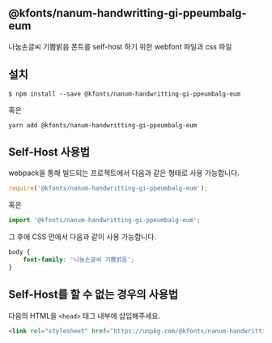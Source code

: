 
@kfonts/nanum-handwritting-gi-ppeumbalg-eum
---------------------

나눔손글씨 기쁨밝음 폰트를 self-host 하기 위한 webfont 파일과 css 파일

설치
----

```
$ npm install --save @kfonts/nanum-handwritting-gi-ppeumbalg-eum
```

혹은

```
yarn add @kfonts/nanum-handwritting-gi-ppeumbalg-eum
```

Self-Host 사용법
---------------

webpack을 통해 빌드되는 프로젝트에서 다음과 같은 형태로 사용 가능합니다.

```js
require('@kfonts/nanum-handwritting-gi-ppeumbalg-eum');
```

혹은

```js
import '@kfonts/nanum-handwritting-gi-ppeumbalg-eum';
```

그 후에 CSS 안에서 다음과 같이 사용 가능합니다.

```css
body {
    font-family: '나눔손글씨 기쁨밝음';
}
```

Self-Host를 할 수 없는 경우의 사용법
--------------------------------

다음의 HTML을 `<head>` 태그 내부에 삽입해주세요.

```html
<link rel="stylesheet" href="https://unpkg.com/@kfonts/nanum-handwritting-gi-ppeumbalg-eum/index.css" />
```

